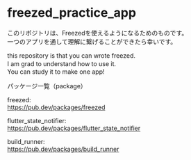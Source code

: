 # freezed_practice_app

このリポジトリは、Freezedを使えるようになるためのものです。  
一つのアプリを通して理解に繋げることができたら幸いです。   

this repository is that you can wrote freezed.  
I am grad to understand how to use it.　  
You can study it to make one app!




パッケージ一覧（package）

  freezed:  
  https://pub.dev/packages/freezed 
  
  flutter_state_notifier:  
  https://pub.dev/packages/flutter_state_notifier
  
  build_runner:  
https://pub.dev/packages/build_runner




